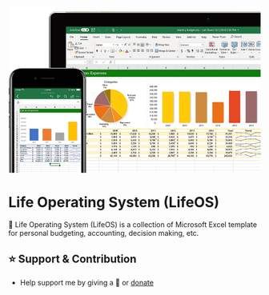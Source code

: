 <p align="center"><img src="cover.jpg"></p>

# Life Operating System (LifeOS)

🧩 Life Operating System (LifeOS) is a collection of Microsoft Excel template for personal budgeting, accounting, decision making, etc.

## ⭐️ Support & Contribution
- Help support me by giving a 🌟 or [donate][website]

[website]: https://agung2001.github.io